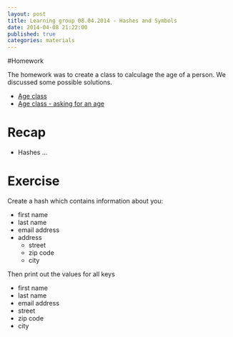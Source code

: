 ```yaml
---
layout: post
title: Learning group 08.04.2014 - Hashes and Symbols
date: 2014-04-08 21:22:00
published: true
categories: materials
---
```


#Homework

The homework was to create a class to calculage the age of a person. We
discussed some possible solutions.

- [Age class](https://github.com/rubyseeds/materials/blob/gh-pages/files/age.rb)
- [Age class - asking for an age](https://github.com/rubyseeds/materials/blob/gh-pages/files/ask_for_age.rb)

# Recap

* Hashes ...

# Exercise
Create a hash which contains information about you:
- first name
- last name
- email address
- address
  - street
  - zip code
  - city


Then print out the values for all keys

- first name
- last name
- email address
- street
- zip code
- city

